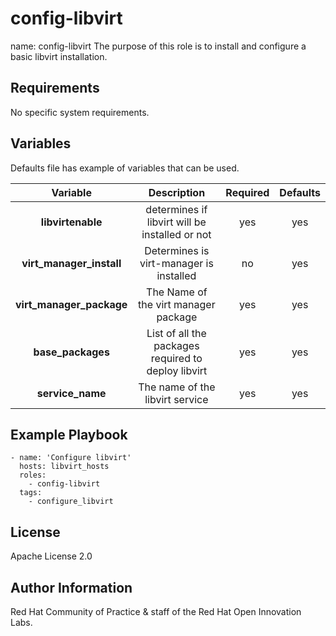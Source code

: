 config-libvirt
==============

name: config-libvirt
The purpose of this role is to install and configure a basic libvirt installation. 

Requirements
------------

No specific system requirements.

Variables
------------------

Defaults file has example of variables that can be used. 

| Variable | Description | Required | Defaults |
|:--------:|:-----------:|:--------:|:--------:|
|**libvirtenable**|  determines if libvirt will be installed or not | yes | yes |
|**virt_manager_install**| Determines is virt-manager is installed | no | yes |
|**virt_manager_package**| The Name of the virt manager package| yes | yes |
|**base_packages**| List of all the packages required to deploy libvirt | yes | yes |
|**service_name**| The name of the libvirt service | yes | yes |


Example Playbook
----------------

```
- name: 'Configure libvirt'
  hosts: libvirt_hosts
  roles:
    - config-libvirt
  tags: 
    - configure_libvirt
```

License
-------

Apache License 2.0

Author Information
------------------

Red Hat Community of Practice & staff of the Red Hat Open Innovation Labs.